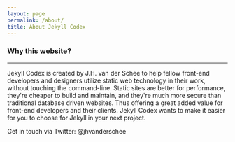 ```yaml
---
layout: page
permalink: /about/
title: About Jekyll Codex
---
```

### Why this website?
-----

Jekyll Codex is created by J.H. van der Schee to help fellow front-end developers and designers utilize static web technology in their work, without touching the command-line. Static sites are better for performance, they're cheaper to build and maintain, and they're much more secure than traditional database driven websites. Thus offering a great added value for front-end developers and their clients. Jekyll Codex wants to make it easier for you to choose for Jekyll in your next project.

Get in touch via Twitter: @jhvanderschee